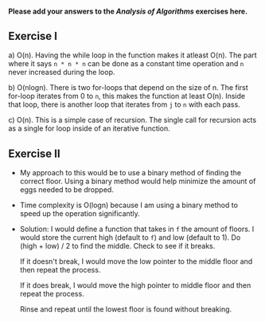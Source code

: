 #### Please add your answers to the ***Analysis of  Algorithms*** exercises here.

## Exercise I

a) O(n). Having the while  loop in the function makes it atleast O(n). The part where it says `n * n * n` can be done as a constant time operation and `n` never increased during the loop.

b) O(nlogn). There is two for-loops that depend on the size of n. The first for-loop iterates from 0 to `n`, this makes the function at least O(n). Inside that loop, there is another loop that iterates from `j` to `n` with each pass.


c) O(n). This is a simple case of recursion. The single call for recursion acts as a single for loop inside of an iterative function.

## Exercise II
* My approach to this would be to use a binary method of finding the correct floor. Using a binary method would help minimize the amount of eggs needed to be dropped.
* Time complexity is O(logn) because I am using a binary method to speed up the operation significantly.
* Solution:
    I would define a function that takes in `f` the amount of floors. I would store the current high (default to `f`) and low (default to 1). Do (high + low) / 2 to find the middle. Check to see if it breaks.

    If it doesn't break, I would move the low pointer to the middle floor and then repeat the process.

    If it does break, I would move the high pointer to middle floor and then repeat the process.

    Rinse and repeat until the lowest floor is found without breaking.  